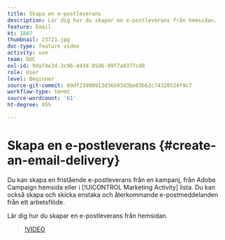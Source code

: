 ```yaml
---
title: Skapa en e-postleverans
description: Lär dig hur du skapar en e-postleverans från hemsidan.
feature: Email
kt: 1807
thumbnail: 23721.jpg
doc-type: feature video
activity: use
team: DOC
exl-id: 9daf4e3d-3c96-443d-85d6-99f7a0377cd8
role: User
level: Beginner
source-git-commit: 89df23d00913d36b93d3be03b62c74320524f9c7
workflow-type: tm+mt
source-wordcount: '61'
ht-degree: 45%

---
```


# Skapa en e-postleverans {#create-an-email-delivery}

Du kan skapa en fristående e-postleverans från en kampanj, från Adobe Campaign hemsida eller i [!UICONTROL Marketing Activity] lista. Du kan också skapa och skicka enstaka och återkommande e-postmeddelanden från ett arbetsflöde.

Lär dig hur du skapar en e-postleverans från hemsidan.

>[!VIDEO](https://video.tv.adobe.com/v/23721?quality=12&learn=on)
